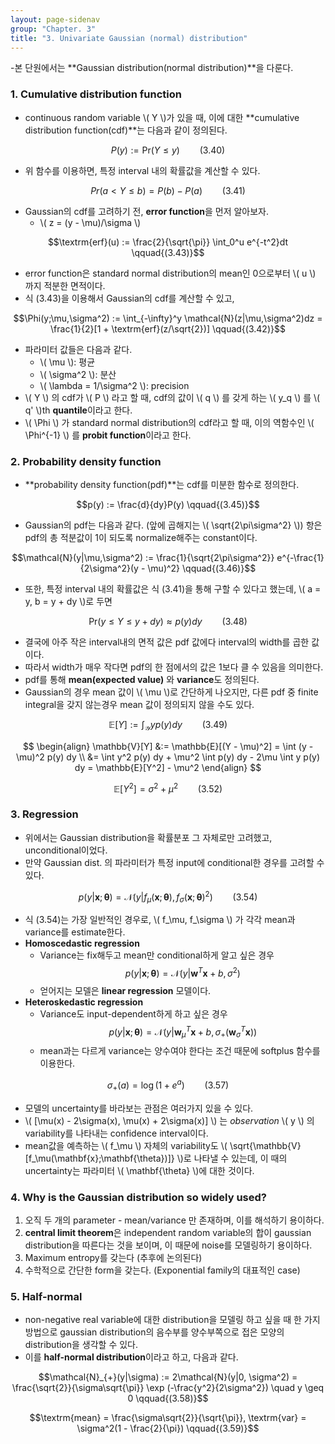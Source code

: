 ```yaml
---
layout: page-sidenav
group: "Chapter. 3"
title: "3. Univariate Gaussian (normal) distribution"
---
```


-본 단원에서는 **Gaussian distribution(normal distribution)**을 다룬다.

### 1. Cumulative distribution function

- continuous random variable \\( Y \\)가 있을 때, 이에 대한 **cumulative distribution function(cdf)**는 다음과 같이 정의된다.

$$P(y) := \textrm{Pr}(Y \leq y) \qquad{(3.40)}$$

- 위 함수를 이용하면, 특정 interval 내의 확률값을 계산할 수 있다.

$$Pr(a < Y \leq b) = P(b) - P(a) \qquad{(3.41)}$$

- Gaussian의 cdf를 고려하기 전, **error function**을 먼저 알아보자.
  - \\( z = (y - \mu)/\sigma \\)
  
$$\textrm{erf}(u) := \frac{2}{\sqrt{\pi}} \int_0^u e^{-t^2}dt \qquad{(3.43)}$$

- error function은 standard normal distribution의 mean인 0으로부터 \\( u \\) 까지 적분한 면적이다.
- 식 (3.43)을 이용해서 Gaussian의 cdf를 계산할 수 있고,

$$\Phi(y;\mu,\sigma^2) := \int_{-\infty}^y \mathcal{N}(z|\mu,\sigma^2)dz = \frac{1}{2}[1 + \textrm{erf}(z/\sqrt{2})] \qquad{(3.42)}$$

- 파라미터 값들은 다음과 같다.
  - \\( \mu \\): 평균
  - \\( \sigma^2 \\): 분산
  - \\( \lambda = 1/\sigma^2 \\): precision
- \\( Y \\) 의 cdf가 \\( P \\) 라고 할 때, cdf의 값이 \\( q \\) 를 갖게 하는 \\( y_q \\) 를 \\( q' \\)th **quantile**이라고 한다.
- \\( \Phi \\) 가 standard normal distribution의 cdf라고 할 때, 이의 역함수인 \\( \Phi^{-1} \\) 를 **probit function**이라고 한다.

### 2. Probability density function
- **probability density function(pdf)**는 cdf를 미분한 함수로 정의한다.

$$p(y) := \frac{d}{dy}P(y) \qquad{(3.45)}$$

- Gaussian의 pdf는 다음과 같다. (앞에 곱해지는 \\( \sqrt{2\pi\sigma^2} \\)) 항은 pdf의 총 적분값이 1이 되도록 normalize해주는 constant이다.

$$\mathcal{N}(y|\mu,\sigma^2) := \frac{1}{\sqrt{2\pi\sigma^2}} e^{-\frac{1}{2\sigma^2}(y - \mu)^2} \qquad{(3.46)}$$

- 또한, 특정 interval 내의 확률값은 식 (3.41)을 통해 구할 수 있다고 했는데, \\( a = y, b = y + dy \\)로 두면

$$\textrm{Pr}(y \leq Y \leq y + dy) \approx p(y)dy \qquad{(3.48)}$$

- 결국에 아주 작은 interval내의 면적 값은 pdf 값에다 interval의 width를 곱한 값이다.
- 따라서 width가 매우 작다면 pdf의 한 점에서의 값은 1보다 클 수 있음을 의미한다.
- pdf를 통해 **mean(expected value)** 와 **variance**도 정의된다.
- Gaussian의 경우 mean 값이 \\( \mu \\)로 간단하게 나오지만, 다른 pdf 중 finite integral을 갖지 않는경우 mean 값이 정의되지 않을 수도 있다.

$$\mathbb{E}[Y] := \int_{\mathcal{Y}} y p(y) dy \qquad{(3.49)}$$

$$
\begin{align}
  \mathbb{V}[Y] &:= \mathbb{E}[(Y - \mu)^2] = \int (y - \mu)^2 p(y) dy \\
  &= \int y^2 p(y) dy + \mu^2 \int p(y) dy - 2\mu \int y p(y) dy = \mathbb{E}[Y^2] - \mu^2
\end{align}
$$

$$\mathbb{E}[Y^2] = \sigma^2 + \mu^2 \qquad{(3.52)}$$

### 3. Regression

- 위에서는 Gaussian distribution을 확률분포 그 자체로만 고려했고, unconditional이었다.
- 만약 Gaussian dist. 의 파라미터가 특정 input에 conditional한 경우를 고려할 수 있다.

$$p(y|\mathbf{x};\mathbf{\theta}) = \mathcal{N}(y|f_\mu(\mathbf{x};\mathbf{\theta}), f_\sigma(\mathbf{x};\mathbf{\theta})^2) \qquad{(3.54)}$$

- 식 (3.54)는 가장 일반적인 경우로, \\( f_\mu, f_\sigma \\) 가 각각 mean과 variance를 estimate한다.
- **Homoscedastic regression**
  - Variance는 fix해두고 mean만 conditional하게 알고 싶은 경우
$$p(y|\mathbf{x};\mathbf{\theta}) = \mathcal{N}(y|\mathbf{w}^T \mathbf{x} + b, \sigma^2)$$
  - 얻어지는 모델은 **linear regression** 모델이다.
- **Heteroskedastic regression**
  - Variance도 input-dependent하게 하고 싶은 경우
$$p(y|\mathbf{x};\mathbf{\theta}) = \mathcal{N}(y|\mathbf{w}_{\mu}^{T} \mathbf{x} + b, \sigma_{+}(\mathbf{w}_\sigma^T \mathbf{x}))$$
  - mean과는 다르게 variance는 양수여야 한다는 조건 때문에 softplus 함수를 이용한다.
  
$$\sigma_{+}(a) = \log (1 + e^a) \qquad{(3.57)}$$

- 모델의 uncertainty를 바라보는 관점은 여러가지 있을 수 있다.
- \\( [\mu(x) - 2\sigma(x), \mu(x) + 2\sigma(x)] \\) 는 *observation* \\( y \\) 의 variability를 나타내는 confidence interval이다.
- mean값을 예측하는 \\( f_\mu \\) 자체의 variability도 \\( \sqrt{\mathbb{V}[f_\mu(\mathbf{x};\mathbf{\theta})]} \\)로 나타낼 수 있는데, 이 때의 uncertainty는 파라미터 \\( \mathbf{\theta} \\)에 대한 것이다.

### 4. Why is the Gaussian distribution so widely used?

1. 오직 두 개의 parameter - mean/variance 만 존재하며, 이를 해석하기 용이하다.
2. **central limit theorem**은 independent random variable의 합이 gaussian distribution을 따른다는 것을 보이며, 이 때문에 noise를 모델링하기 용이하다.
3. Maximum entropy를 갖는다 (추후에 논의된다)
4. 수학적으로 간단한 form을 갖는다. (Exponential family의 대표적인 case)

### 5. Half-normal

- non-negative real variable에 대한 distribution을 모델링 하고 싶을 때 한 가지 방법으로 gaussian distribution의 음수부를 양수부쪽으로 접은 모양의 distribution을 생각할 수 있다.
- 이를 **half-normal distribution**이라고 하고, 다음과 같다.

$$\mathcal{N}_{+}(y|\sigma) := 2\mathcal{N}(y|0, \sigma^2) = \frac{\sqrt{2}}{\sigma\sqrt{\pi}} \exp (-\frac{y^2}{2\sigma^2}) \quad y \geq 0 \qquad{(3.58)}$$

$$\textrm{mean} = \frac{\sigma\sqrt{2}}{\sqrt{\pi}}, \textrm{var} = \sigma^2(1 - \frac{2}{\pi}) \qquad{(3.59)}$$


